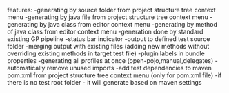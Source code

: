 features:
-generating by source folder from project structure tree context menu
-generating by java file from project structure tree context menu
-generating by java class from editor context menu
-generating by method of java class from editor context menu
-generation done by standard existing GP pipeline 
-status bar indicator
-output to defined test source folder
-merging output with existing files (adding new methods without overriding existing methods in target test file)
-plugin labels in bundle properties
-generating all profiles at once (open-pojo,manual,delegates)
-automatically remove unused imports
-add test dependencies to maven pom.xml from project structure tree context menu (only for pom.xml file)
-if there is no test root folder - it will generate based on maven settings
